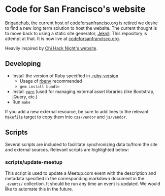 # Code for San Francisco's website

[Brigadehub](https://github.com/brigadehub/brigadehub), the current host of
[codeforsanfranciso.org](http://codeforsanfrancisco.org) is [retired](https://brigadehub.github.io/) we desire to find
a new long term solution to host the website. The current thought is to move back to using a static site generator,
[Jekyll](https://jekyllrb.com/). This repository is attempt at that. It is now live at
[codeforsanfrancisco.org](codeforsanfrancisco.org).

Heavily inspired by [Chi Hack Night's website](https://chihacknight.org/).

## Developing

* Install the version of Ruby specified in [.ruby-version](.ruby-version)
  * Usage of [rbenv](https://github.com/rbenv/rbenv) recommended
  * `gem install bundle`
* Install [`yarn`](https://yarnpkg.com/en/docs/install) (used for managing external asset libraries (like Bootstrap,
  jQuery, etc.)
* Run `make`

If you add a new external resource, be sure to add lines to the relevant [`Makefile`](Makefile) target to copy
them into `css/vendor` and `js/vendor`.

## Scripts

Several scripts are included to facilitate synchronizing data to/from the site and external sources. Relevant scripts
are highlighted below:

### scripts/update-meetup

This script is used to update a Meetup.com event with the description and metadata specified in the corresponding
markdown document in the `_events/` collection. It should be run any time an event is updated. We would like to automate
this in the future.

